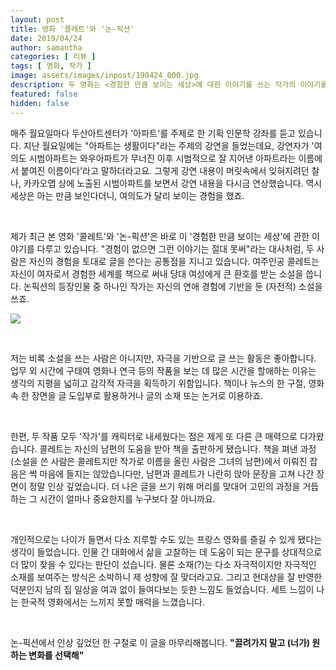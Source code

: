 ```yaml
---
layout: post
title: 영화 '콜레트'와 '논-픽션'
date: 2019/04/24
author: samantha
categories: [ 리뷰 ]
tags: [ 영화, 작가 ]
image: assets/images/inpost/190424_000.jpg
description: 두 영화는 <경험한 만큼 보이는 세상>에 대한 이야기를 쓰는 작가의 이야기를 담았다.
featured: false
hidden: false
---
```


매주 월요일마다 두산아트센터가 '아파트'를 주제로 한 기획 인문학 강좌를 듣고 있습니다. 지난 월요일에는 "아파트는 생활이다"라는 주제의 강연을 들었는데요, 강연자가 '여의도 시범아파트는 와우아파트가 무너진 이후 시범적으로 잘 지어낸 아파트라는 이름에서 붙여진 이름이다'라고 말하더라고요. 그렇게 강연 내용이 머릿속에서 잊혀지려던 찰나, 카카오맵 상에 노출된 시범아파트를 보면서 강연 내용을 다시금 연상했습니다. 역시 세상은 아는 만큼 보인다더니, 여의도가 달리 보이는 경험을 했죠.

<br/>

제가 최근 본 영화 '콜레트'와 '논-픽션'은 바로 이 '경험한 만큼 보이는 세상'에 관한 이야기를 다루고 있습니다. "경험이 없으면 그런 이야기는 절대 못써"라는 대사처럼, 두 사람은 자신의 경험을 토대로 글을 쓴다는 공통점을 지니고 있습니다. 여주인공 콜레트는 자신이 여자로서 경험한 세계를 책으로 써내 당대 여성에게 큰 환호를 받는 소설을 씁니다. 논픽션의 등장인물 중 하나인 작가는 자신의 연애 경험에 기반을 둔 (자전적) 소설을 쓰죠.

![](https://github.com/samantha-writer/samantha-writer.github.io/blob/master/assets/images/inpost/190424_000.jpg?raw=true)

<br/>

저는 비록 소설을 쓰는 사람은 아니지만, 자극을 기반으로 글 쓰는 활동은 좋아합니다. 업무 외 시간에 구태여 영화나 연극 등의 작품을 보는 데 많은 시간을 할애하는 이유는 생각의 지평을 넓히고 감각적 자극을 획득하기 위함입니다. 책이나 뉴스의 한 구절, 영화 속 한 장면을 글 도입부로 활용하거나 글의 소재 또는 논거로 이용하죠.

<br/>

한편, 두 작품 모두 '작가'를 캐릭터로 내세웠다는 점은 제게 또 다른 큰 매력으로 다가왔습니다. 콜레트는 자신의 남편의 도움을 받아 책을 출판하게 됐습니다. 책을 펴낸 과정(소설을 쓴 사람은 콜레트지만 작가로 이름을 올린 사람은 그녀의 남편)에서 이뤄진 잡음은 썩 마음에 들지는 않았습니다만, 남편과 콜레트가 나란히 앉아 문장을 고쳐 나간 장면이 정말 인상 깊었습니다. 더 나은 글을 쓰기 위해 머리를 맞대어 고민의 과정을 거듭하는 그 시간이 얼마나 중요한지를 누구보다 잘 아니까요.

<br/>

개인적으로는 나이가 들면서 다소 지루할 수도 있는 프랑스 영화를 즐길 수 있게 됐다는 생각이 들었습니다. 인물 간 대화에서 삶을 고찰하는 데 도움이 되는 문구를 상대적으로 더 많이 찾을 수 있다는 판단이 섰습니다. 물론 소재(?)는 다소 자극적이지만 자극적인 소재를 보여주는 방식은 소박하니 제 성향에 잘 맞더라고요. 그리고 현대상을 잘 반영한 덕분인지 남의 집 일상을 여과 없이 들여다보는 듯한 느낌도 들었습니다. 세트 느낌이 나는 한국적 영화에서는 느끼지 못할 매력을 느꼈습니다.

<br/>

논-픽션에서 인상 깊었던 한 구절로 이 글을 마무리해봅니다. **"끌려가지 말고 (너가) 원하는 변화를 선택해"**

<br/>
